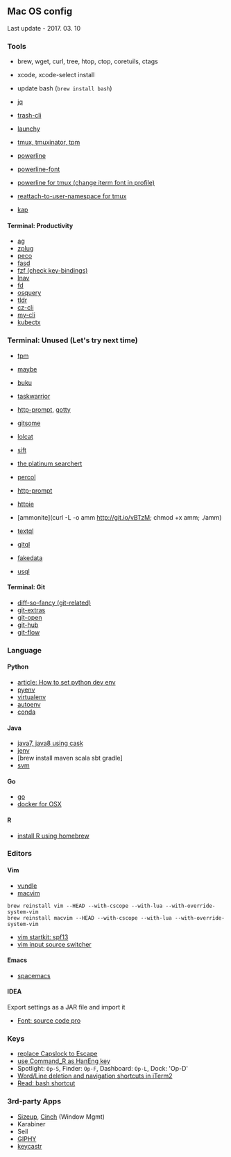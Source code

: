 ## Mac OS config

Last update - 2017. 03. 10

### Tools

- brew, wget, curl, tree, htop, ctop, coretuils, ctags

- xcode, xcode-select install
- update bash (`brew install bash`)

- [jq](https://stedolan.github.io/jq/)
- [trash-cli](https://github.com/andreafrancia/trash-cli)
- [launchy](https://github.com/eddiezane/lunchy)
- [tmux, tmuxinator, tpm](https://github.com/tmuxinator/tmuxinator)
- [powerline](http://powerline.readthedocs.io/en/master/installation/linux.html)
- [powerline-font](http://powerline.readthedocs.io/en/master/installation/linux.html#patched-font-installation)
- [powerline for tmux (change iterm font in profile)](https://gist.github.com/wm/4750511)
- [reattach-to-user-namespace for tmux](http://evertpot.com/osx-tmux-vim-copy-paste-clipboard/)
- [kap](https://github.com/wulkano/kap)

#### Terminal: Productivity

- [ag](https://github.com/ggreer/the_silver_searcher)
- [zplug](https://github.com/b4b4r07/zplug)
- [peco](https://github.com/peco/peco)
- [fasd](https://github.com/clvv/fasd)
- [fzf (check key-bindings)](https://github.com/junegunn/fzf)
- [lnav](http://lnav.org/)
- [fd](https://github.com/sharkdp/fd)
- [osquery](https://osquery.io/downloads/)
- [tldr](https://github.com/tldr-pages/tldr)
- [cz-cli](https://github.com/commitizen/cz-cli)
- [my-cli](https://github.com/dbcli/mycli)
- [kubectx](https://github.com/ahmetb/kubectx)


### Terminal: Unused (Let's try next time)

- [tpm](https://github.com/tmux-plugins/tpm)

- [maybe](https://github.com/p-e-w/maybe)
- [buku](https://github.com/jarun/Buku)
- [taskwarrior](http://taskwarrior.org/)
- [http-prompt](https://github.com/eliangcs/http-prompt), [gotty](https://github.com/yudai/gotty)
- [gitsome](https://github.com/donnemartin/gitsome)
- [lolcat](https://github.com/busyloop/lolcat)
- [sift](https://sift-tool.org/samples)
- [the platinum searchert](https://github.com/monochromegane/the_platinum_searcher)
- [percol](https://github.com/mooz/percol)
- [http-prompt](http://http-prompt.com/#install)
- [httpie](https://httpie.org/)
- [ammonite](curl -L -o amm http://git.io/vBTzM; chmod +x amm; ./amm)
- [textql](https://github.com/dinedal/textql)
- [gitql](https://github.com/cloudson/gitql)
- [fakedata](https://github.com/lucapette/fakedata)
- [usql](https://github.com/knq/usql)

#### Terminal: Git

- [diff-so-fancy (git-related)](https://github.com/stevemao/diff-so-fancy)
- [git-extras](https://github.com/tj/git-extras/blob/master/Installation.md)
- [git-open](https://github.com/paulirish/git-open)
- [git-hub](https://github.com/github/hub)
- [git-flow](https://github.com/nvie/gitflow/wiki/Mac-OS-X)

### Language

#### Python

- [article: How to set python dev env](https://dobest.io/how-to-set-python-dev-env)
- [pyenv](https://github.com/yyuu/pyenv)
- [virtualenv](https://github.com/yyuu/pyenv-virtualenv)
- [autoenv](https://github.com/kennethreitz/autoenv)
- [conda](http://conda.pydata.org/miniconda.html)

#### Java

- [java7, java8 using cask](http://davidcai.github.io/blog/posts/install-multiple-jdk-on-mac/)
- [jenv](https://github.com/gcuisinier/jenv)
- [brew install maven scala sbt gradle]
- [svm](https://github.com/yuroyoro/svm)

#### Go

- [go]()
- [docker for OSX]()

#### R

- [install R using homebrew](http://bionicprofessor.com/2016/05/15/installing-r-in-os-x-with-homebrew-and-cask/)

### Editors

#### Vim

- [vundle](https://github.com/gmarik/Vundle.vim)
- [macvim]()

```
brew reinstall vim --HEAD --with-cscope --with-lua --with-override-system-vim 
brew reinstall macvim --HEAD --with-cscope --with-lua --with-override-system-vim
```

- [vim startkit: spf13](http://vim.spf13.com/)
- [vim input source switcher](http://yisangwook.tumblr.com/post/106780445189/vim-insert-mode-keyboard-switch)

#### Emacs

- [spacemacs](https://github.com/syl20bnr/spacemacs)

#### IDEA

Export settings as a JAR file and import it
- [Font: source code pro](https://github.com/adobe-fonts/source-code-pro)

### Keys

- [replace Capslock to Escape](http://stackoverflow.com/questions/127591/using-caps-lock-as-esc-in-mac-os-x)
- [use Command_R as HanEng key](http://jaebok.tistory.com/38)
- Spotlight: `Op-S`, Finder: `Op-F`, Dashboard: `Op-L`, Dock: 'Op-D'
- [Word/Line deletion and navigation shortcuts in iTerm2](https://coderwall.com/p/ds2dha/word-line-deletion-and-navigation-shortcuts-in-iterm2)
- [Read: bash shortcut](http://ss64.com/bash/syntax-keyboard.html)

### 3rd-party Apps

- [Sizeup](http://www.irradiatedsoftware.com/sizeup/), [Cinch](http://www.irradiatedsoftware.com/cinch/) (Window Mgmt)
- Karabiner
- Seil
- [GIPHY](http://giphy.com/)
- [keycastr](https://github.com/keycastr/keycastr)
